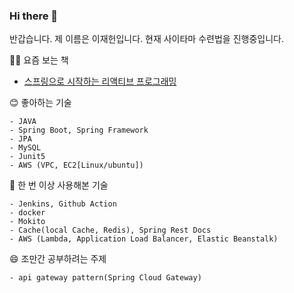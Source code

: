 ### Hi there 👋

반갑습니다. 제 이름은 이재헌입니다.  현재 사이타마 수련법을 진행중입니다.

👨‍💻 요즘 보는 책

- [스프링으로 시작하는 리액티브 프로그래밍](https://product.kyobobook.co.kr/detail/S000201399476)

😊 좋아하는 기술
```
- JAVA 
- Spring Boot, Spring Framework
- JPA
- MySQL 
- Junit5
- AWS (VPC, EC2[Linux/ubuntu])
```

🙂 한 번 이상 사용해본 기술  
```
- Jenkins, Github Action
- docker
- Mokito
- Cache(local Cache, Redis), Spring Rest Docs
- AWS (Lambda, Application Load Balancer, Elastic Beanstalk)  
```

😄 조만간 공부하려는 주제
```
- api gateway pattern(Spring Cloud Gateway)
```
